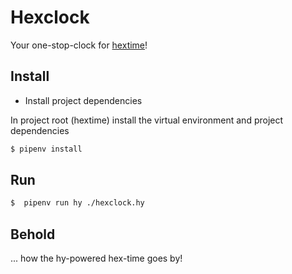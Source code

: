 # Hexclock

Your one-stop-clock for [hextime](https://en.wikipedia.org/wiki/Hexadecimal_time)!

## Install
  - Install project dependencies
  
In project root (hextime) install the virtual environment and project dependencies
```sh
$ pipenv install
```

## Run
```sh
$  pipenv run hy ./hexclock.hy 
```

## Behold
... how the hy-powered hex-time goes by!
